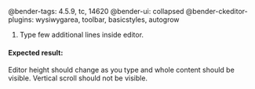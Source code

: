 @bender-tags: 4.5.9, tc, 14620
@bender-ui: collapsed
@bender-ckeditor-plugins: wysiwygarea, toolbar, basicstyles, autogrow

1. Type few additional lines inside editor.

#### Expected result:

Editor height should change as you type and whole content should be visible. Vertical scroll should not be visible.
